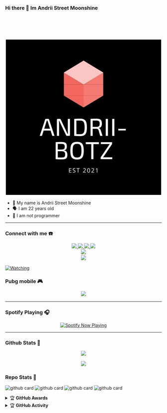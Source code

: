 ### Hi there 👋 Im Andrii Street Moonshine

<h1 align="center"> <img src="https://user-images.githubusercontent.com/1303154/88677602-1635ba80-d120-11ea-84d8-d263ba5fc3c0.gif" width="40px" alt=""><br></h1>
<p align="center">
  <img src="https://github.com/Andriiwalker/Andriiwalker/blob/main/hannsykes.jpeg" />
</p>

<p align="center">

- 👼 My name is Andrii Street Moonshine 
- 🗣️ I am 22 years old 
- 🔭 I am not programmer

</p>

------
### Connect with me ☎️
<p align="center">
  <a href="https://instagram.com/crosslife89"><img src="https://img.shields.io/badge/Instagram-E4405F?style=for-the-badge&logo=instagram&logoColor=white"/> 
  <a href="https://wa.me/+6283822759168/P"><img src="https://img.shields.io/badge/WhatsApp-25D366?style=for-the-badge&logo=whatsapp&logoColor=white" />
  <a href="https://www.facebook.com/andriistreetmoon"><img src="https://img.shields.io/badge/Facebook-%234267B2.svg?&style=for-the-badge&logo=facebook&logoColor=white" />
  <a href="https://t.me/andrii"><img src="https://img.shields.io/badge/Telegram-%230088cc.svg?&style=for-the-badge&logo=telegram&logoColor=white" /> <br>
  <a href="https://youtu.be/WgeItwiifYs"><img src="https://img.shields.io/badge/YouTube-zeeone ofc-ff0000?style=for-the-badge&logo=youtube&logoColor=ff0000&link=https://youtube.com/channel/UCdzWwbApjkyODby7_MoRYlA" /><br>
  <a name=andriiwalker&label=VIEWS&style=flat-square&color=orange" />
  <a href="https://github.com/andriiwalker"><img src="https://img.shields.io/badge/-GitHub-black?style=flat-square&logo=github" /> 
 
 <a href="https://komarev.com/ghpvc/?username=andriiwalker&color=blue&style=flat-square&label=Profile+Views"><img title="Watching" src="https://komarev.com/ghpvc/?username=andriiwalker&color=blue&style=flat-square&label=Profile+View"></a>
</p>

### Pubg mobile 🎮
<p align="center">
  <img src="https://github.com/zeeoneofc/zeeoneofc/blob/zeeoneofc/2047a1zwq1.gif" />
</p>

------

### Spotify Playing 🎧

<p align="center">
  <a href="https://open.spotify.com/user/hbv7yzic965h9y82w194av0cz" target="_blank"><img src="https://now-playing-on-spotify.vercel.app/api/spotify" alt="Spotify Now Playing" width="350"/></a>
</p>

------

### Github Stats 🚀

<p align="center"><a href="https://github.com/andriiwalker"><img src="https://github-readme-stats.vercel.app/api?username=andriiwalker&show_icons=true&theme=radical"></a></p>
<p align="center"><a href="https://github.com/andriiwalker"><img src="https://github-readme-stats.vercel.app/api/top-langs/?username=andriiwalker&theme=radical&layout=compact"></a></p> 

### Repo Stats 🔭
![github card](https://github-readme-stats.vercel.app/api/pin/?username=andriiwalker&repo=wabot&theme=dark)
![github card](https://github-readme-stats.vercel.app/api/pin/?username=andriiwalker&repo=rfkbot&theme=nightowl)
![github card](https://github-readme-stats.vercel.app/api/pin/?username=andriiwalker&repo=Alphab0t12&theme=dark)
![github card](https://github-readme-stats.vercel.app/api/pin/?username=andriiwalker&repo=ANDRIIxBOTZ&theme=dark)


<details>
    <summary>&#127942 <b>GitHub Awards</b></summary><br/>

![Github Trophy](https://github-profile-trophy.vercel.app/?username=phaticusthiccy)

</details>

<details>
    <summary>&#127942 <b>GitHub Activity</b></summary><br/>

![Metrics](https://metrics.lecoq.io/andriiwalker?template=classic&repositories.forks=true&languages=1&languages.colors=github&languages.threshold=0%25&config.timezone=Asia%2FMakassar)

</details> 
